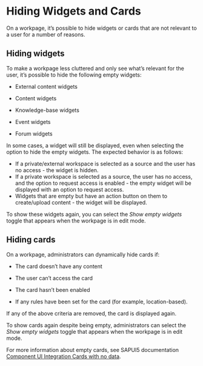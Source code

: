 <!-- loio30b63a53d2ef41cf960ccc116128f499 -->

# Hiding Widgets and Cards

On a workpage, it’s possible to hide widgets or cards that are not relevant to a user for a number of reasons.



<a name="loio30b63a53d2ef41cf960ccc116128f499__section_r2j_5lc_5xb"/>

## Hiding widgets

To make a workpage less cluttered and only see what’s relevant for the user, it’s possible to hide the following empty widgets:

-   External content widgets

-   Content widgets

-   Knowledge-base widgets

-   Event widgets

-   Forum widgets


In some cases, a widget will still be displayed, even when selecting the option to hide the empty widgets. The expected behavior is as follows:

-   If a private/external workspace is selected as a source and the user has no access - the widget is hidden.
-   If a private workspace is selected as a source, the user has no access, and the option to request access is enabled - the empty widget will be displayed with an option to request access.
-   Widgets that are empty but have an action button on them to create/upload content - the widget will be displayed.

To show these widgets again, you can select the *Show empty widgets* toggle that appears when the workpage is in edit mode.



<a name="loio30b63a53d2ef41cf960ccc116128f499__section_awv_xlc_5xb"/>

## Hiding cards

On a workpage, administrators can dynamically hide cards if:

-   The card doesn’t have any content

-   The user can’t access the card

-   The card hasn’t been enabled
-   If any rules have been set for the card \(for example, location-based\).


If any of the above criteria are removed, the card is displayed again.

To show cards again despite being empty, administrators can select the *Show empty widgets* toggle that appears when the workpage is in edit mode.

For more information about empty cards, see SAPUI5 documentation [Component UI Integration Cards with no data](https://ui5.sap.com/test-resources/sap/ui/integration/demokit/cardExplorer/webapp/index.html#/explore/component/noDataMessage).

